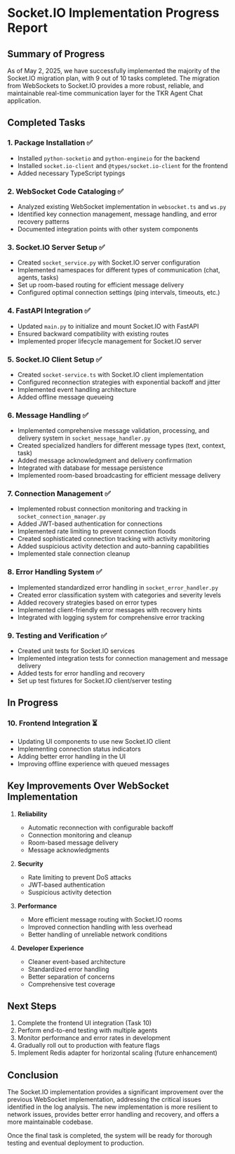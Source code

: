 # Socket.IO Implementation Progress Report

## Summary of Progress

As of May 2, 2025, we have successfully implemented the majority of the Socket.IO migration plan, with 9 out of 10 tasks completed. The migration from WebSockets to Socket.IO provides a more robust, reliable, and maintainable real-time communication layer for the TKR Agent Chat application.

## Completed Tasks

### 1. Package Installation ✅
- Installed `python-socketio` and `python-engineio` for the backend
- Installed `socket.io-client` and `@types/socket.io-client` for the frontend
- Added necessary TypeScript typings

### 2. WebSocket Code Cataloging ✅
- Analyzed existing WebSocket implementation in `websocket.ts` and `ws.py`
- Identified key connection management, message handling, and error recovery patterns
- Documented integration points with other system components

### 3. Socket.IO Server Setup ✅
- Created `socket_service.py` with Socket.IO server configuration
- Implemented namespaces for different types of communication (chat, agents, tasks)
- Set up room-based routing for efficient message delivery
- Configured optimal connection settings (ping intervals, timeouts, etc.)

### 4. FastAPI Integration ✅
- Updated `main.py` to initialize and mount Socket.IO with FastAPI
- Ensured backward compatibility with existing routes
- Implemented proper lifecycle management for Socket.IO server

### 5. Socket.IO Client Setup ✅
- Created `socket-service.ts` with Socket.IO client implementation
- Configured reconnection strategies with exponential backoff and jitter
- Implemented event handling architecture
- Added offline message queueing

### 6. Message Handling ✅
- Implemented comprehensive message validation, processing, and delivery system in `socket_message_handler.py`
- Created specialized handlers for different message types (text, context, task)
- Added message acknowledgment and delivery confirmation
- Integrated with database for message persistence
- Implemented room-based broadcasting for efficient message delivery

### 7. Connection Management ✅
- Implemented robust connection monitoring and tracking in `socket_connection_manager.py`
- Added JWT-based authentication for connections
- Implemented rate limiting to prevent connection floods
- Created sophisticated connection tracking with activity monitoring
- Added suspicious activity detection and auto-banning capabilities
- Implemented stale connection cleanup

### 8. Error Handling System ✅
- Implemented standardized error handling in `socket_error_handler.py`
- Created error classification system with categories and severity levels
- Added recovery strategies based on error types
- Implemented client-friendly error messages with recovery hints
- Integrated with logging system for comprehensive error tracking

### 9. Testing and Verification ✅
- Created unit tests for Socket.IO services
- Implemented integration tests for connection management and message delivery
- Added tests for error handling and recovery
- Set up test fixtures for Socket.IO client/server testing

## In Progress

### 10. Frontend Integration ⏳
- Updating UI components to use new Socket.IO client
- Implementing connection status indicators
- Adding better error handling in the UI
- Improving offline experience with queued messages

## Key Improvements Over WebSocket Implementation

1. **Reliability**
   - Automatic reconnection with configurable backoff
   - Connection monitoring and cleanup
   - Room-based message delivery
   - Message acknowledgments

2. **Security**
   - Rate limiting to prevent DoS attacks
   - JWT-based authentication
   - Suspicious activity detection

3. **Performance**
   - More efficient message routing with Socket.IO rooms
   - Improved connection handling with less overhead
   - Better handling of unreliable network conditions

4. **Developer Experience**
   - Cleaner event-based architecture
   - Standardized error handling
   - Better separation of concerns
   - Comprehensive test coverage

## Next Steps

1. Complete the frontend UI integration (Task 10)
2. Perform end-to-end testing with multiple agents
3. Monitor performance and error rates in development
4. Gradually roll out to production with feature flags
5. Implement Redis adapter for horizontal scaling (future enhancement)

## Conclusion

The Socket.IO implementation provides a significant improvement over the previous WebSocket implementation, addressing the critical issues identified in the log analysis. The new implementation is more resilient to network issues, provides better error handling and recovery, and offers a more maintainable codebase.

Once the final task is completed, the system will be ready for thorough testing and eventual deployment to production.
